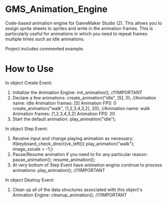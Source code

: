 # GMS_Animation_Engine
Code-based animation engine for GameMaker Studio (2).  This allows you to assign sprite sheets to sprites and write in the animation frames.  This is particularly useful for animations in which you need to repeat frames multiple times such as idle animations.

Project includes commented example.

# How to Use
In object Create Event:
  1. Initialize the Animation Engine:
    init_animation(); //!!IMPORTANT
  2. Declare a few animations:
    create_animation("idle", [5], 0); //Animation name: idle    Animation frames: [5]   Animation FPS: 0
    create_animation("walk", [1,2,3,4,3,2], 20); //Animation name: walk   Animation frames: [1,2,3,4,3,2]    Animation FPS: 20
  3. Start the default animation:
    play_animation("idle");
    
In object Step Event:
  1. Receive input and change playing animation as necessary:
    if(keyboard_check_direct(vk_left)){ play_animation("walk"); image_xscale = -1;}
  2. Pause/Resume animation if you need to for any particular reason:
    pause_animation();
    resume_animation();
  3. At very bottom of Step Event have animation engine continue to process animations:
    play_animation(); //!!IMPORTANT
    
In object Destroy Event:
  1. Clean up all of the data structures associated with this object's Animation Engine:
    cleanup_animation(); //!!IMPORTANT
